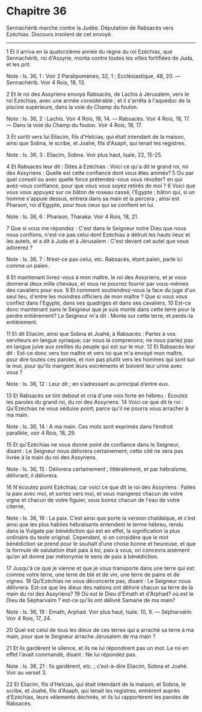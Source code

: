 # Chapitre 36

Sennachérib marche contre la Judée.
Députation de Rabsacès vers Ezéchias.
Discours insolent de cet envoyé.

***

1 Et il arriva en la quatorzième année du règne du roi Ezéchias, que Sennachérib, roi d'Assyrie, monta contre toutes les villes fortifiées de Juda, et les prit.

<span class="bible-note">Note : </span> Is. 36, 1 : Voir 2 Paralipomènes, 32, 1 ; Ecclésiastique, 48, 20. ― Sennachérib. Voir 4 Rois, 18, 13.


2 Et le roi des Assyriens envoya Rabsacès, de Lachis à Jérusalem, vers le roi Ezéchias, avec une armée considérable ; et il s'arrêta à l'aqueduc de la piscine supérieure, dans la voie du Champ du foulon.

<span class="bible-note">Note : </span> Is. 36, 2 : Lachis. Voir 4 Rois, 18, 14. ― Rabsacès. Voir 4 Rois, 18, 17. ― Dans la voie du Champ du foulon. Voir 4 Rois, 18, 17.

3 Et sortit vers lui Eliacim, fils d'Helcias, qui était intendant de la maison, ainsi que Sobna, le scribe, et Joahé, fils d'Asaph, qui tenait les registres.

<span class="bible-note">Note : </span> Is. 36, 3 : Eliacim, Sobna. Voir plus haut, Isaïe, 22, 15-25.


4 Et Rabsacès leur dit : Dites à Ezéchias : Voici ce qu'a dit le grand roi, roi des Assyriens : Quelle est cette confiance dont vous êtes animés? 5 Ou par quel conseil ou avec quelle force prétendez-vous vous révolter? en qui avez-vous confiance, pour que vous vous soyez retirés de moi ? 6 Voici que vous vous appuyez sur ce bâton de roseau cassé, l'Egypte ; bâton qui, si un homme s'appuie dessus, entrera dans sa main et la percera ; ainsi est Pharaon, roi d'Egypte, pour tous ceux qui se confient en lui.

<span class="bible-note">Note : </span> Is. 36, 6 : Pharaon, Tharaka. Voir 4 Rois, 18, 21.

7 Que si vous me répondez : C'est dans le Seigneur notre Dieu que nous nous confions, n'est-ce pas celui dont Ezéchias a détruit les hauts lieux et les autels, et a dit à Juda et à Jérusalem : C'est devant cet autel que vous adorerez ?

<span class="bible-note">Note : </span> Is. 36, 7 : N’est-ce pas celui, etc. Rabsacès, étant païen, parle ici comme un païen.

8 Et maintenant livrez-vous à mon maître, le roi des Assyriens, et je vous donnerai deux mille chevaux, et vous ne pourrez fournir par vous-mêmes des cavaliers pour eux. 9 Et comment soutiendrez-vous la face du juge d'un seul lieu, d'entre les moindres officiers de mon maître ? Que si vous vous confiez dans l'Egypte, dans ses quadriges et dans ses cavaliers, 10 Est-ce donc maintenant sans le Seigneur que je suis monté dans cette terre pour la perdre entièrement? Le Seigneur m'a dit : Monte sur cette terre, et perds-la entièrement.


11 Et dit Eliacim, ainsi que Sobna et Joahé, à Rabsacès : Parlez à vos serviteurs en langue syriaque; car nous la comprenons; ne nous parlez pas en langue juive aux oreilles du peuple qui est sur le mur. 12 Et Rabsacès leur dit : Est-ce donc vers ton maître et vers toi que m'a envoyé mon maître, pour dire toutes ces paroles, et non pas plutôt vers les hommes qui sont sur le mur, pour qu'ils mangent leurs excréments et boivent leur urine avec vous ?

<span class="bible-note">Note : </span> Is. 36, 12 : Leur dit ; en s’adressant au principal d’entre eux.


13 Et Rabsacès se tint debout et cria d'une voix forte en hébreu : Ecoutez les paroles du grand roi, du roi des Assyriens. 14 Voici ce que dit le roi : Qu'Ezéchias ne vous séduise point; parce qu'il ne pourra vous arracher à ma main.

<span class="bible-note">Note : </span> Is. 36, 14 : A ma main. Ces mots sont exprimés dans l’endroit parallèle, voir 4 Rois, 18, 29.

15 Et qu'Ezéchias ne vous donne point de confiance dans le Seigneur, disant : Le Seigneur nous délivrera certainement; cette cité ne sera pas livrée à la main du roi des Assyriens.

<span class="bible-note">Note : </span> Is. 36, 15 : Délivrera certainement ; littéralement, et par hébraïsme, délivrant, il délivrera.

16 N'écoutez point Ezéchias; car voici ce que dit le roi des Assyriens : Faites la paix avec moi, et sortez vers moi, et vous mangerez chacun de votre vigne et chacun de votre figuier, vous boirez chacun de l'eau de votre citerne,

<span class="bible-note">Note : </span> Is. 36, 16 : La paix. C’est ainsi que porte la version chaldaïque, et c’est ainsi que les plus habiles hébraïsants entendent le terme hébreu, rendu dans la Vulgate par bénédiction qui est en effet, la signification la plus ordinaire du texte original. Cependant, si on considère que le mot bénédiction se prend pour le souhait d’une chose bonne et heureuse, et que la formule de salutation était paix à toi, paix à vous, on concevra aisément qu’on ait donné par métonymie le sens de paix à bénédiction.

17 Jusqu'à ce que je vienne et que je vous transporte dans une terre qui est comme votre terre, une terre de blé et de vin, une terre de pains et de vignes. 18 Qu'Ezéchias ne vous déconcerte pas, disant : Le Seigneur nous délivrera. Est-ce que les dieux des nations ont délivré chacun sa terre de la main du roi des Assyriens? 19 Où est le Dieu d'Emath et d'Arphad? où est le Dieu de Sépharvaïm ? est-ce qu'ils ont délivré Samarie de ma main?

<span class="bible-note">Note : </span> Is. 36, 19 : Emath, Arphad. Voir plus haut, Isaïe, 10, 9. ― Sépharvaïm. Voir 4 Rois, 17, 24.

20 Quel est celui de tous les dieux de ces terres qui a arraché sa terre à ma main, pour que le Seigneur arrache Jérusalem de ma main ?


21 Et ils gardèrent le silence, et ils ne lui répondirent pas un mot. Le roi en effet l'avait commandé, disant : Ne lui répondez pas.

<span class="bible-note">Note : </span> Is. 36, 21 : Ils gardèrent, etc. ; c’est-à-dire Eliacim, Sobna et Joahé. Voir au verset 3.

22 Et Eliacim, fils d'Helcias, qui était intendant de la maison, et Sobna, le scribe, et Joahé, fils d'Asaph, qui tenait les registres, entrèrent auprès d'Ezéchias, leurs vêlements déchirés, et ils lui rapportèrent les paroles de Rabsacès.

